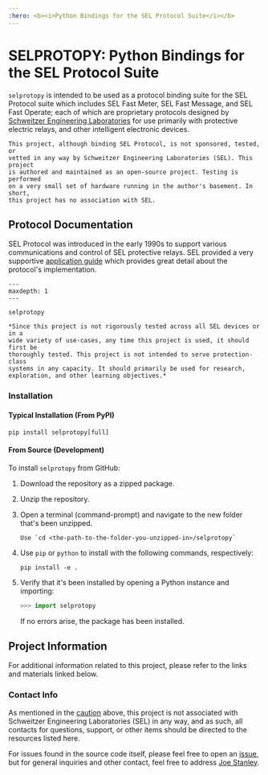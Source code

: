```yaml
---
:hero: <b><i>Python Bindings for the SEL Protocol Suite</i></b>
---
```


# SELPROTOPY: Python Bindings for the SEL Protocol Suite

`selprotopy` is intended to be used as a protocol binding suite for the SEL
Protocol suite which includes SEL Fast Meter, SEL Fast Message, and SEL Fast
Operate; each of which are proprietary protocols designed by
[Schweitzer Engineering Laboratories](https://selinc.com/) for use primarily
with protective electric relays, and other intelligent electronic devices.

```{note}
This project, although binding SEL Protocol, is not sponsored, tested, or
vetted in any way by Schweitzer Engineering Laboratories (SEL). This project
is authored and maintained as an open-source project. Testing is performed
on a very small set of hardware running in the author's basement. In short,
this project has no association with SEL.
```

## Protocol Documentation

SEL Protocol was introduced in the early 1990s to support various communications
and control of SEL protective relays. SEL provided a very supportive
[application guide](https://selinc.com/api/download/5026/) which provides great
detail about the protocol's implementation.

```{toctree}
---
maxdepth: 1
---
   
selprotopy
```

```{warning}
*Since this project is not rigorously tested across all SEL devices or in a
wide variety of use-cases, any time this project is used, it should first be
thoroughly tested. This project is not intended to serve protection-class
systems in any capacity. It should primarily be used for research,
exploration, and other learning objectives.*
```

### Installation

#### Typical Installation (From PyPI)

```shell
pip install selprotopy[full]
```

#### From Source (Development)

To install `selprotopy` from GitHub:

1. Download the repository as a zipped package.
2. Unzip the repository.
3. Open a terminal (command-prompt) and navigate to the new folder that's been unzipped.

    ```{hint}
    Use `cd <the-path-to-the-folder-you-unzipped-in>/selprotopy`
    ```

4. Use `pip` or `python` to install with the following commands, respectively:

    ```shell
    pip install -e .
    ```

5. Verify that it's been installed by opening a Python instance and importing:

    ```python
    >>> import selprotopy
    ```

    If no errors arise, the package has been installed.

## Project Information

For additional information related to this project, please refer to the links
and materials linked below.

### Contact Info

As mentioned in the
[caution](https://engineerjoe440.github.io/selprotopy/#selprotopy-python-bindings-for-the-sel-protocol-suite)
above, this project is not associated with Schweitzer Engineering Laboratories
(SEL) in any way, and as such, all contacts for questions, support, or other
items should be directed to the resources listed here.

For issues found in the source code itself, please feel free to open an
[issue](https://github.com/engineerjoe440/selprotopy/issues), but for general
inquiries and other contact, feel free to address
[Joe Stanley](mailto:engineerjoe440@yahoo.com).

